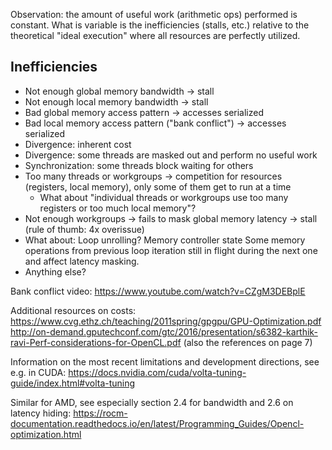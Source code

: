 Observation: the amount of useful work (arithmetic ops) performed is constant.
What is variable is the inefficiencies (stalls, etc.) relative to the theoretical "ideal execution" where all resources are perfectly utilized.

## Inefficiencies

 - Not enough global memory bandwidth -> stall
 - Not enough local memory bandwidth -> stall
 - Bad global memory access pattern -> accesses serialized
 - Bad local memory access pattern ("bank conflict") -> accesses serialized
 - Divergence: inherent cost
 - Divergence: some threads are masked out and perform no useful work
 - Synchronization: some threads block waiting for others
 - Too many threads or workgroups -> competition for resources (registers, local memory), only some of them get to run at a time
   - What about "individual threads or workgroups use too many registers or too much local memory"?
 - Not enough workgroups -> fails to mask global memory latency -> stall (rule of thumb: 4x overissue)
 - What about: Loop unrolling? Memory controller state
  Some memory operations from previous loop iteration still in flight during the next one and affect latency masking.
 - Anything else?


Bank conflict video:
https://www.youtube.com/watch?v=CZgM3DEBplE

Additional resources on costs:
https://www.cvg.ethz.ch/teaching/2011spring/gpgpu/GPU-Optimization.pdf
http://on-demand.gputechconf.com/gtc/2016/presentation/s6382-karthik-ravi-Perf-considerations-for-OpenCL.pdf (also the references on page 7)

Information on the most recent limitations and development directions, see e.g. in CUDA:
https://docs.nvidia.com/cuda/volta-tuning-guide/index.html#volta-tuning

Similar for AMD, see especially section 2.4 for bandwidth and 2.6 on latency hiding:
https://rocm-documentation.readthedocs.io/en/latest/Programming_Guides/Opencl-optimization.html
